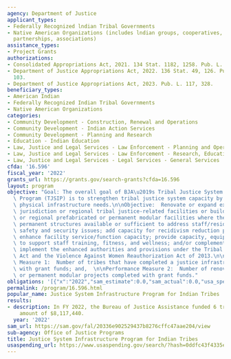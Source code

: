 ```yaml
---
agency: Department of Justice
applicant_types:
- Federally Recognized lndian Tribal Governments
- Native American Organizations (includes lndian groups, cooperatives, corporations,
  partnerships, associations)
assistance_types:
- Project Grants
authorizations:
- Consolidated Appropriations Act, 2021. 134 Stat. 1182, 1258. Pub. L. 116, 260.
- Department of Justice Appropriations Act, 2022. 136 Stat. 49, 126. Pub. L. 117,
  103.
- Department of Justice Appropriations Act, 2023. Pub. L. 117, 328.
beneficiary_types:
- American Indian
- Federally Recognized Indian Tribal Governments
- Native American Organizations
categories:
- Community Development - Construction, Renewal and Operations
- Community Development - Indian Action Services
- Community Development - Planning and Research
- Education - Indian Education
- Law, Justice and Legal Services - Law Enforcement - Planning and Operations
- Law, Justice and Legal Services - Law Enforcement - Research, Education, Training
- Law, Justice and Legal Services - Legal Services - General Services
cfda: '16.596'
fiscal_year: '2022'
grants_url: https://grants.gov/search-grants?cfda=16.596
layout: program
objective: "Goal: The overall goal of BJA\u2019s Tribal Justice System Infrastructure\
  \ Program (TJSIP) is to strengthen tribal justice system capacity by addressing\
  \ physical infrastructure needs.\n\nObjective:  Renovate or expand existing single\
  \ jurisdiction or regional tribal justice-related facilities or build single jurisdiction\
  \ or regional prefabricated or permanent modular facilities where there are no existing\
  \ permanent structures available or sufficient to address staff/resident/detainee/inmate\
  \ safety and security issues; add capacity for recidivism reduction programming;\
  \ enhance facility service/function capacity; provide capacity, equipment, or infrastructure\
  \ to support staff training, fitness, and wellness; and/or complement efforts to\
  \ implement the enhanced authorities and provisions under the Tribal Law and Order\
  \ Act and the Violence Against Women Reauthorization Act of 2013.\n\nPerformance\
  \ Measure 1:  Number of tribes that have completed a justice infrastructure project\
  \ with grant funds; and,  \n\nPerformance Measure 2:  Number of renovation, expansion,\
  \ or permanent modular projects completed with grant funds."
obligations: '[{"x":"2022","sam_estimate":0.0,"sam_actual":0.0,"usa_spending_actual":47892087.0},{"x":"2023","sam_estimate":0.0,"sam_actual":0.0,"usa_spending_actual":432455.35},{"x":"2024","sam_estimate":0.0,"sam_actual":0.0,"usa_spending_actual":0.0}]'
permalink: /program/16.596.html
popular_name: Justice System Infrastructure Program for Indian Tribes
results:
- description: In FY 2022, the Bureau of Justice Assistance funded 6 tribes in the
    amount of $8,117,440.
  year: '2022'
sam_url: https://sam.gov/fal/20336e902529437b8276cffc47aae204/view
sub-agency: Office of Justice Programs
title: Justice System Infrastructure Program for Indian Tribes
usaspending_url: https://www.usaspending.gov/search/?hash=0ddfc43f4335e78f3fc06ef112c57c57
---
```

